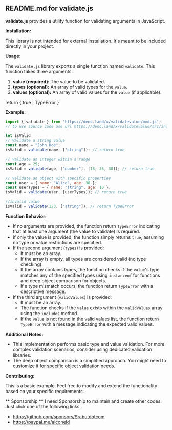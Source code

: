 ## README.md for validate.js

**validate.js** provides a utility function for validating arguments in JavaScript.

**Installation:**

This library is not intended for external installation. It's meant to be included directly in your project.

**Usage:**

The `validate.js` library exports a single function named `validate`.  This function takes three arguments:

1. **value (required):** The value to be validated.
2. **types (optional):** An array of valid types for the `value`.
3. **values (optional):** An array of valid values for the `value` (if applicable).

return { true | TypeError }

**Example:**

```javascript
import { validate } from 'https://deno.land/x/validatevalue/mod.js';
// to use source code use url https://deno.land/x/validatevalue/src/index.js

let isValid
// Validate a string value
const name = "John Doe";
isValid = validate(name, ["string"]); // return true

// Validate an integer within a range
const age = 25;
isValid = validate(age, ["number"], [18, 25, 30]); // return true

// Validate an object with specific properties
const user = { name: "Alice", age: 30 };
const userTypes = { name: "string", age: 10 };
isValid = validate(user, [userTypes]); // return true

//invalid value
isValid = validate(123, ["string"]); // return TypeError
```

**Function Behavior:**

- If no arguments are provided, the function return `TypeError` indicating that at least one argument (the value to validate) is required.
- If only the value is provided, the function simply returns `true`, assuming no type or value restrictions are specified.
- If the second argument (`types`) is provided:
    - It must be an array.
    - If the array is empty, all types are considered valid (no type checking).
    - If the array contains types, the function checks if the `value`'s type matches any of the specified types using `instanceof` for functions and deep object comparison for objects.
    - If a type mismatch occurs, the function return `TypeError` with a descriptive message.
- If the third argument (`validValues`) is provided:
    - It must be an array.
    - The function checks if the `value` exists within the `validValues` array using the `includes` method.
    - If the `value` is not found in the valid values list, the function return `TypeError` with a message indicating the expected valid values.

**Additional Notes:**

- This implementation performs basic type and value validation. For more complex validation scenarios, consider using dedicated validation libraries.
- The deep object comparison is a simplified approach. You might need to customize it for specific object validation needs.

**Contributing:**

This is a basic example. Feel free to modify and extend the functionality based on your specific requirements.

** Sponsorship **
I need Sponsorship to maintain and create other codes.
Just click one of the following links
- https://github.com/sponsors/Srabutdotcom
- https://paypal.me/aiconeid
